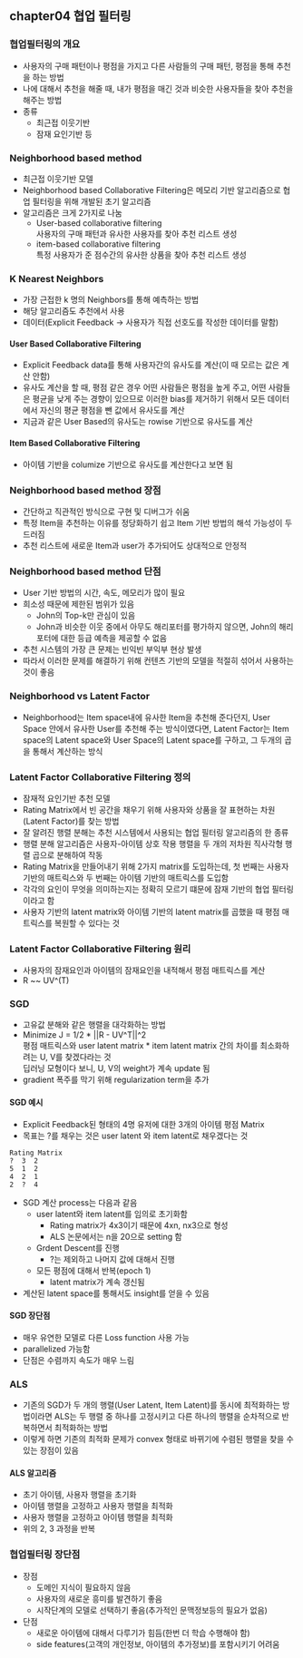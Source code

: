 ## chapter04 협업 필터링

### 협업필터링의 개요
- 사용자의 구매 패턴이나 평점을 가지고 다른 사람들의 구매 패턴, 평점을 통해 추천을 하는 방법
- 나에 대해서 추천을 해줄 때, 내가 평점을 매긴 것과 비슷한 사용자들을 찾아 추천을 해주는 방법
- 종류 
  - 최근접 이웃기반
  - 잠재 요인기반 등

### Neighborhood based method
- 최근접 이웃기반 모델
- Neighborhood based Collaborative Filtering은 메모리 기반 알고리즘으로 협업 필터링을 위해 개발된 초기 알고리즘
- 알고리즘은 크게 2가지로 나눔
  - User-based collaborative filtering  
    사용자의 구매 패턴과 유사한 사용자를 찾아 추천 리스트 생성
  - item-based collaborative filtering  
     특정 사용자가 준 점수간의 유사한 상품을 찾아 추천 리스트 생성

### K Nearest Neighbors
- 가장 근접한 k 명의 Neighbors를 통해 예측하는 방법
- 해당 알고리즘도 추천에서 사용
- 데이터(Explicit Feedback -> 사용자가 직접 선호도를 작성한 데이터를 말함)

#### User Based Collaborative Filtering
- Explicit Feedback data를 통해 사용자간의 유사도를 계산(이 때 모르는 값은 계산 안함)
- 유사도 계산을 할 때, 평점 같은 경우 어떤 사람들은 평점을 높게 주고, 어떤 사람들은 평균을 낮게 주는 경향이 있으므로 이러한 bias를 제거하기 위해서 모든 데이터에서 자신의 평균 평점을 뺀 값에서 유사도를 계산
- 지금과 같은 User Based의 유사도는 rowise 기반으로 유사도를 계산

#### Item Based Collaborative Filtering
- 아이템 기반을 columize 기반으로 유사도를 계산한다고 보면 됨

### Neighborhood based method 장점
- 간단하고 직관적인 방식으로 구현 및 디버그가 쉬움
- 특정 Item을 추천하는 이유를 정당화하기 쉽고 Item 기반 방법의 해석 가능성이 두드러짐
- 추천 리스트에 새로운 Item과 user가 추가되어도 상대적으로 안정적

### Neighborhood based method 단점
- User 기반 방법의 시간, 속도, 메모리가 많이 필요
- 희소성 때문에 제한된 범위가 있음  
  - John의 Top-k만 관심이 있음
  - John과 비슷한 이웃 중에서 아무도 해리포터를 평가하지 않으면, John의 해리포터에 대한 등급 예측을 제공할 수 없음
- 추천 시스템의 가장 큰 문제는 빈익빈 부익부 현상 발생
- 따라서 이러한 문제를 해결하기 위해 컨텐츠 기반의 모델을 적절히 섞어서 사용하는 것이 좋음

### Neighborhood vs Latent Factor
- Neighborhood는 Item space내에 유사한 Item을 추천해 준다던지, User Space 안에서 유사한 User를 추천해 주는 방식이였다면, Latent Factor는 Item space의 Latent space와 User Space의 Latent space를 구하고, 그 두개의 곱을 통해서 계산하는 방식

### Latent Factor Collaborative Filtering 정의
- 잠재적 요인기반 추천 모델
- Rating Matrix에서 빈 공간을 채우기 위해 사용자와 상품을 잘 표현하는 차원(Latent Factor)를 찾는 방법
- 잘 알려진 행렬 분해는 추천 시스템에서 사용되는 협업 필터링 알고리즘의 한 종류
- 행렬 분해 알고리즘은 사용자-아이템 상호 작용 행렬을 두 개의 저차원 직사각형 행렬 곱으로 분해하여 작동
- Rating Matrix을 만들어내기 위해 2가지 matrix를 도입하는데, 첫 번째는 사용자 기반의 매트릭스와 두 번째는 아이템 기반의 매트릭스를 도입함
- 각각의 요인이 무엇을 의미하는지는 정확히 모르기 떄문에 잠재 기반의 협업 필터링이라고 함
- 사용자 기반의 latent matrix와 아이템 기반의 latent matrix를 곱했을 때 평점 매트릭스를 복원할 수 있다는 것

### Latent Factor Collaborative Filtering 원리
- 사용자의 잠재요인과 아이템의 잠재요인을 내적해서 평점 매트릭스를 계산
- R ~~ UV^(T)

### SGD
- 고유값 분해와 같은 행렬을 대각화하는 방법
- Minimize J = 1/2 * ||R - UV^T||^2  
  평점 매트릭스와 user latent matrix * item latent matrix 간의 차이를 최소화하려는 U, V를 찾겠다라는 것  
  딥러닝 모형이다 보니, U, V의 weight가 계속 update 됨  
- gradient 폭주를 막기 위해 regularization term을 추가

#### SGD 예시
- Explicit Feedback된 형태의 4명 유저에 대한 3개의 아이템 평점 Matrix
- 목표는 ?를 채우는 것은 user latent 와 item latent로 채우겠다는 것
~~~
Rating Matrix
?  3  2
5  1  2
4  2  1
2  ?  4
~~~
- SGD 계산 process는 다음과 같음
  - user latent와 item latent를 임의로 초기화함  
    - Rating matrix가 4x3이기 때문에 4xn, nx3으로 형성  
    - ALS 논문에서는 n을 20으로 setting 함
  - Grdent Descent를 진행
    - ?는 제외하고 나머지 값에 대해서 진행
  - 모든 평점에 대해서 반복(epoch 1)  
    - latent matrix가 계속 갱신됨
- 계산된 latent space를 통해서도 insight를 얻을 수 있음

#### SGD 장단점
- 매우 유연한 모델로 다른 Loss function 사용 가능
- parallelized 가능함
- 단점은 수렴까지 속도가 매우 느림

### ALS
- 기존의 SGD가 두 개의 행렬(User Latent, Item Latent)를 동시에 최적화하는 방법이라면 ALS는 두 행렬 중 하나를 고정시키고 다른 하나의 행렬을 순차적으로 반복하면서 최적화하는 방법
- 이렇게 하면 기존의 최적화 문제가 convex 형태로 바뀌기에 수렴된 행렬을 찾을 수 있는 장점이 있음

#### ALS 알고리즘
- 초기 아이템, 사용자 행렬을 초기화
- 아이템 행렬을 고정하고 사용자 행렬을 최적화
- 사용자 행렬을 고정하고 아이템 행렬을 최적화
- 위의 2, 3 과정을 반복

### 협업필터링 장단점
- 장점
  - 도메인 지식이 필요하지 않음
  - 사용자의 새로운 흥미를 발견하기 좋음
  - 시작단계의 모델로 선택하기 좋음(추가적인 문맥정보등의 필요가 없음)
- 단점
  - 새로운 아이템에 대해서 다루기가 힘듬(한번 더 학습 수행해야 함)
  - side features(고객의 개인정보, 아이템의 추가정보)를 포함시키기 어려움   
